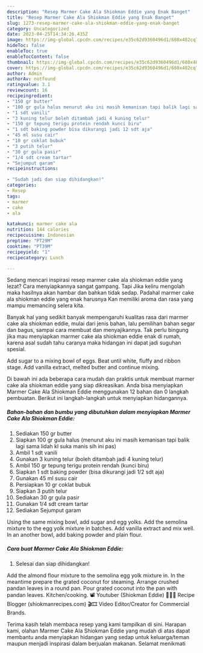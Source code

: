 ```yaml
---
description: "Resep Marmer Cake Ala Shiokman Eddie yang Enak Banget"
title: "Resep Marmer Cake Ala Shiokman Eddie yang Enak Banget"
slug: 1273-resep-marmer-cake-ala-shiokman-eddie-yang-enak-banget
category: Uncategorized
date: 2023-04-25T14:34:26.435Z
image: https://img-global.cpcdn.com/recipes/e35c62d9360496d1/680x482cq70/marmer-cake-ala-shiokman-eddie-foto-resep-utama.jpg
hideToc: false
enableToc: true
enableTocContent: false
thumbnail: https://img-global.cpcdn.com/recipes/e35c62d9360496d1/680x482cq70/marmer-cake-ala-shiokman-eddie-foto-resep-utama.jpg
cover: https://img-global.cpcdn.com/recipes/e35c62d9360496d1/680x482cq70/marmer-cake-ala-shiokman-eddie-foto-resep-utama.jpg
author: Admin
authorAv: notfound
ratingvalue: 3.1
reviewcount: 16
recipeingredient:
- "150 gr butter"
- "100 gr gula halus menurut aku ini masih kemanisan tapi balik lagi sama lidah kl suka manis sih ini pas"
- "1 sdt vanili"
- "3 kuning telur boleh ditambah jadi 4 kuning telur"
- "150 gr tepung terigu protein rendah kunci biru"
- "1 sdt baking powder bisa dikurangi jadi 12 sdt aja"
- "45 ml susu cair"
- "10 gr coklat bubuk"
- "3 putih telur"
- "30 gr gula pasir"
- "1/4 sdt cream tartar"
- "Sejumput garam"
recipeinstructions:

- "Sudah jadi dan siap dihidangkan!"
categories:
- Resep
tags:
- marmer
- cake
- ala

katakunci: marmer cake ala 
nutrition: 144 calories
recipecuisine: Indonesian
preptime: "PT29M"
cooktime: "PT39M"
recipeyield: "1"
recipecategory: Lunch

---
```



Sedang mencari inspirasi resep marmer cake ala shiokman eddie yang lezat? Cara menyiapkannya sangat gampang. Tapi Jika keliru mengolah maka hasilnya akan hambar dan bahkan tidak sedap. Padahal marmer cake ala shiokman eddie yang enak harusnya Kan memiliki aroma dan rasa yang mampu memancing selera kita.


Banyak hal yang sedikit banyak mempengaruhi kualitas rasa dari marmer cake ala shiokman eddie, mulai dari jenis bahan, lalu pemilihan bahan segar dan bagus, sampai cara membuat dan menyajikannya. Tak perlu bingung jika mau menyiapkan marmer cake ala shiokman eddie enak di rumah, karena asal sudah tahu caranya maka hidangan ini dapat jadi suguhan spesial.

Add sugar to a mixing bowl of eggs. Beat until white, fluffy and ribbon stage. Add vanilla extract, melted butter and continue mixing.


Di bawah ini ada beberapa cara mudah dan praktis untuk membuat marmer cake ala shiokman eddie yang siap dikreasikan. Anda bisa menyiapkan Marmer Cake Ala Shiokman Eddie menggunakan 12 bahan dan 0 langkah pembuatan. Berikut ini langkah-langkah untuk menyiapkan hidangannya.

<!--inarticleads1-->

##### Bahan-bahan dan bumbu yang dibutuhkan dalam menyiapkan Marmer Cake Ala Shiokman Eddie:

1. Sediakan 150 gr butter
1. Siapkan 100 gr gula halus (menurut aku ini masih kemanisan tapi balik lagi sama lidah kl suka manis sih ini pas)
1. Ambil 1 sdt vanili
1. Gunakan 3 kuning telur (boleh ditambah jadi 4 kuning telur)
1. Ambil 150 gr tepung terigu protein rendah (kunci biru)
1. Siapkan 1 sdt baking powder (bisa dikurangi jadi 1/2 sdt aja)
1. Gunakan 45 ml susu cair
1. Persiapkan 10 gr coklat bubuk
1. Siapkan 3 putih telur
1. Sediakan 30 gr gula pasir
1. Gunakan 1/4 sdt cream tartar
1. Sediakan Sejumput garam


Using the same mixing bowl, add sugar and egg yolks. Add the semolina mixture to the egg yolk mixture in batches. Add vanilla extract and mix well. In an another bowl, add baking powder and plain flour. 

<!--inarticleads2-->

##### Cara buat Marmer Cake Ala Shiokman Eddie:


1. Selesai dan siap dihidangkan!

Add the almond flour mixture to the semolina egg yolk mixture in. In the meantime prepare the grated coconut for steaming. Arrange crushed pandan leaves in a round pan. Pour grated coconut into the pan with pandan leaves. Kitchen/cooking. 📽️ Youtuber (Shiokman Eddie) 🍝🥧🦀 Recipe Blogger (shiokmanrecipes.com) 🎬🎞️ Video Editor/Creator for Commercial Brands. 

Terima kasih telah membaca resep yang kami tampilkan di sini. Harapan kami, olahan Marmer Cake Ala Shiokman Eddie yang mudah di atas dapat membantu anda menyiapkan hidangan yang sedap untuk keluarga/teman maupun menjadi inspirasi dalam berjualan makanan. Selamat menikmati
